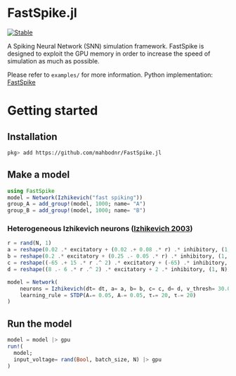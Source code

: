 # FastSpike.jl

[![Stable](https://img.shields.io/badge/docs-stable-blue.svg)](https://MahbodNr.github.io/FastSpike.jl/stable)

A Spiking Neural Network (SNN) simulation framework. FastSpike is designed to exploit the GPU memory in order to increase the speed of simulation as much as possible.

Please refer to `examples/` for more information. Python implementation: [FastSpike](https://github.com/mahbodnr/FastSpike)

# Getting started

## Installation

  ```bash
  pkg> add https://github.com/mahbodnr/FastSpike.jl
  ```

## Make a model

  ```julia
  using FastSpike
  model = Network(Izhikevich("fast spiking"))
  group_A = add_group!(model, 1000; name= "A")
  group_B = add_group!(model, 1000; name= "B")
  ```

### Heterogeneous Izhikevich neurons ([Izhikevich 2003](https://ieeexplore.ieee.org/document/1257420))

  ```julia
  r = rand(N, 1)
  a = reshape(0.02 .* excitatory + (0.02 .+ 0.08 .* r) .* inhibitory, (1, N))
  b = reshape(0.2 .* excitatory + (0.25 .- 0.05 .* r) .* inhibitory, (1, N)) 
  c = reshape((-65 .+ 15 .* r .^ 2) .* excitatory + (-65) .* inhibitory, (1, N)) 
  d = reshape((8 .- 6 .* r .^ 2) .* excitatory + 2 .* inhibitory, (1, N))

model = Network(
      neurons = Izhikevich(dt= dt, a= a, b= b, c= c, d= d, v_thresh= 30.0),
      learning_rule = STDP(A₊= 0.05, A₋= 0.05, τ₊= 20, τ₋= 20)
  )
  ```

## Run the model

  ```julia
  model = model |> gpu
  run!(
    model; 
    input_voltage= rand(Bool, batch_size, N) |> gpu
  )
  ```
